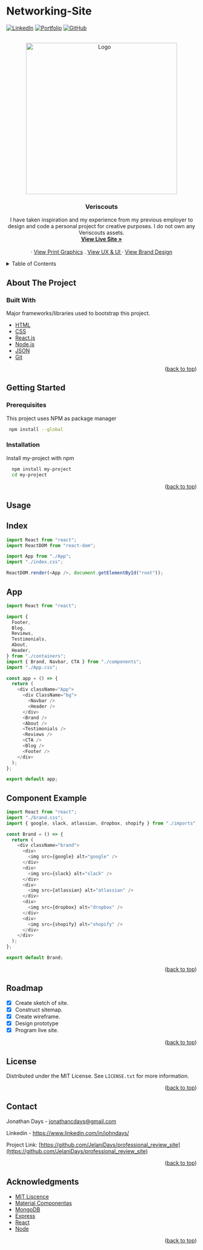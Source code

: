 # Networking-Site

<!-- PROJECT SHIELDS -->

<a href="https://www.linkedin.com/in/johndays/">![LinkedIn](https://img.shields.io/badge/linkedin-%230077B5.svg?style=for-the-badge&logo=linkedin&logoColor=white)</a>
<a href="https://www.jonathancdays.com/">![Portfolio](https://img.shields.io/badge/Portfolio-%23000000.svg?style=for-the-badge&logo=firefox&logoColor=#FF7)</a>
<a href="https://github.com/jonathancdays">![GitHub](https://img.shields.io/badge/github-%23121011.svg?style=for-the-badge&logo=github&logoColor=white)</a>
<a href=" "> </a>
<a href=" "> </a>

<!-- PROJECT LOGO -->

<br />
<div align="center">
  <a href="https://jonathan-days-networking-site-project.netlify.app/">
    <img src="src/assets/logo.svg" alt="Logo" width="400" height="400">
  </a>

  <h3 align="center">Veriscouts</h3>

  <p align="center">
 I have taken inspiration and my experience from my previous employer to design and code a personal project for creative purposes. I do not own any Veriscouts assets.
    <br> 
    <a href="[https://jonathan-days-networking-site-project.netlify.app/](https://www.behance.net/gallery/154553003/Veriscouts-Graphic-Design)"><strong>View Live Site »</strong></a>
    <br />
    <br />
    ·
    <a href="https://www.behance.net/gallery/154553003/Veriscouts-Graphic-Design">View Print Graphics</a>
    .
    <a href="https://www.figma.com/proto/I1faTmZyVSqyErkWu1jEtF/Veriscouts?node-id=60841%3A14&scaling=min-zoom&page-id=0%3A1">View UX & UI </a>
    ·
    <a href="https://www.behance.net/gallery/154553405/Veriscouts-Brand-Guidelines">View Brand Design</a> 
  </p>
</div>

<!-- TABLE OF CONTENTS -->
<details>
  <summary>Table of Contents</summary>
  <ol>
    <li>
      <a href="#about-the-project">About The Project</a>
      <ul>
        <li><a href="#built-with">Built With</a></li>
      </ul>
    </li>
    <li>
      <a href="#getting-started">Getting Started</a>
      <ul>
        <li><a href="#prerequisites">Prerequisites</a></li>
        <li><a href="#installation">Installation</a></li>
      </ul>
    </li>
    <li><a href="#usage">Usage</a></li>
    <li><a href="#roadmap">Roadmap</a></li>
    <li><a href="#license">License</a></li>
    <li><a href="#contact">Contact</a></li>
    <li><a href="#acknowledgments">Acknowledgments</a></li>
  </ol>
</details>

<!-- ABOUT THE PROJECT -->

## About The Project

### Built With

Major frameworks/libraries used to bootstrap this project. 

- [HTML](https://html.spec.whatwg.org/)
- [CSS](https://developer.mozilla.org/en-US/docs/Web/CSS)
- [React.js](https://reactjs.org/)
- [Node.js](https://nodejs.org/en/)
- [JSON](https://www.json.org/json-en.html)
- [Git](https://git-scm.com/)

<p align="right">(<a href="#top">back to top</a>)</p>

<!-- GETTING STARTED -->

## Getting Started

### Prerequisites

This project uses NPM as package manager

```bash
 npm install --global
```

### Installation

Install my-project with npm

```bash
  npm install my-project
  cd my-project
```

<p align="right">(<a href="#top">back to top</a>)</p>

<!-- USAGE EXAMPLES -->

## Usage

<h2>Index</h2>

```javascript
import React from "react";
import ReactDOM from "react-dom";

import App from "./App";
import "./index.css";

ReactDOM.render(<App />, document.getElementById("root"));
```

<h2>App</h2>

```javascript
import React from "react";

import {
  Footer,
  Blog,
  Reviews,
  Testimonials,
  About,
  Header,
} from "./containers";
import { Brand, Navbar, CTA } from "./components";
import "./App.css";

const app = () => {
  return (
    <div className="App">
      <div ClassName="bg">
        <Navbar />
        <Header />
      </div>
      <Brand />
      <About />
      <Testimonials />
      <Reviews />
      <CTA />
      <Blog />
      <Footer />
    </div>
  );
};

export default app;
```

<h2>Component Example</h2>

```javascript
import React from "react";
import "./brand.css";
import { google, slack, atlassian, dropbox, shopify } from "./imports";

const Brand = () => {
  return (
    <div className="brand">
      <div>
        <img src={google} alt="google" />
      </div>
      <div>
        <img src={slack} alt="slack" />
      </div>
      <div>
        <img src={atlassian} alt="atlassian" />
      </div>
      <div>
        <img src={dropbox} alt="dropbox" />
      </div>
      <div>
        <img src={shopify} alt="shopify" />
      </div>
    </div>
  );
};

export default Brand;
```

<p align="right">(<a href="#top">back to top</a>)</p>

<!-- ROADMAP -->

## Roadmap

- [x] Create sketch of site.
- [x] Construct sitemap.
- [x] Create wireframe.
- [x] Design prototype
- [x] Program live site.

<p align="right">(<a href="#top">back to top</a>)</p>

<!-- LICENSE -->

## License

Distributed under the MIT License. See `LICENSE.txt` for more information.

<p align="right">(<a href="#top">back to top</a>)</p>

<!-- CONTACT -->

## Contact

Jonathan Days - jonathancdays@gmail.com

Linkedin - https://www.linkedin.com/in/johndays/

Project Link: [https://github.com/JelaniDays/professional_review_site](https://github.com/JelaniDays/professional_review_site)

<p align="right">(<a href="#top">back to top</a>)</p>

<!-- ACKNOWLEDGMENTS -->

## Acknowledgments

- [MIT Liscence](https://opensource.org/licenses/MIT)
- [Material Componentas](https://github.com/material-components)
- [MongoDB](https://github.com/mongodb/mongo)
- [Express](https://github.com/expressjs/express)
- [React](https://github.com/facebook/react)
- [Node](https://github.com/nodejs/node)

<p align="right">(<a href="#top">back to top</a>)</p>
